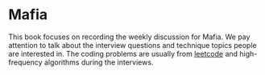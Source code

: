 # Mafia

This book focuses on recording the weekly discussion for Mafia. We pay attention to talk about the interview questions and technique topics people are interested in. The coding problems are usually from [leetcode](leetcode.com/problemset/algorithms/) and high-frequency algorithms during the interviews. 


